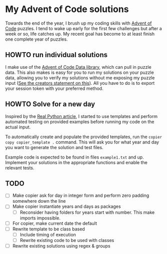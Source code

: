 # My Advent of Code solutions
Towards the end of the year, I brush up my coding skills with [Advent of Code](https://adventofcode.com/) puzzles.
I tend to wake up early for the first few challenges but after a week or so, life catches up. My recent goal has become 
to at least finish one complete year of puzzles.

## HOWTO run individual solutions
I make use of the [Advent of Code Data library](https://pypi.org/project/advent-of-code-data/), 
which can pull in puzzle data. This also makes is easy for you to run my solutions on your puzzle data,
allowing you to verify my solutions without me exposing my puzzle input ([See the creators statement on this](https://adventofcode.com/2024/about#faq_copying)).
All you have to do is to export your session token with your preferred method.

## HOWTO Solve for a new day
Inspired by the [Real Python article](https://realpython.com/python-advent-of-code/), I started to use templates 
and perform automated testing on provided examples before running my code on the actual input.

To automatically create and populate the provided templates, run the `copier copy copier_template .` command. This will 
ask you for what year and day you want to generate the solution and test files.

Example code is expected to be found in files `example1.txt` and up. Implement your solutions in the appropriate functions 
and enable the relevant tests.

## TODO
- [ ] Make copier ask for day in integer form and perform zero padding somewhere down the line
- [ ] Make copier instantiate years and days as packages
  - [ ] Reconsider having folders for years start with number. This make imports impossible.
- [ ] For copier, make current date the default
- [ ] Rewrite template to be class based
  - [ ] Include timing of execution
  - [ ] Rewrite existing code to be used with classes
- [ ] Rewrite existing solutions using regex & groups
